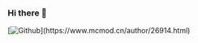 ### Hi there 👋
[![Github]([https://img.shields.io/badge/%E8%B5%9E%E5%8A%A9-%E7%88%B1%E5%8F%91%E7%94%B5-936BE5](https://img.shields.io/badge/%E9%93%BE%E6%8E%A5-MCMOD-brightgreen))](https://www.mcmod.cn/author/26914.html)


